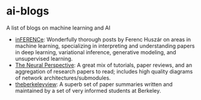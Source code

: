 # ai-blogs
A list of blogs on machine learning and AI

* [inFERENCe](http://www.inference.vc/): Wonderfully thorough posts by Ferenc Huszár on areas in machine learning, specializing in interpreting and understanding papers in deep learning, variational inference, generative modeling, and unsupervised learning. 
* [The Neural Perspective](https://theneuralperspective.com/): A great mix of tutorials, paper reviews, and an aggregation of research papers to read; includes high quality diagrams of network architectures/submodules. 
* [theberkeleyview](https://theberkeleyview.wordpress.com/): A superb set of paper summaries written and maintained by a set of very informed students at Berkeley.
